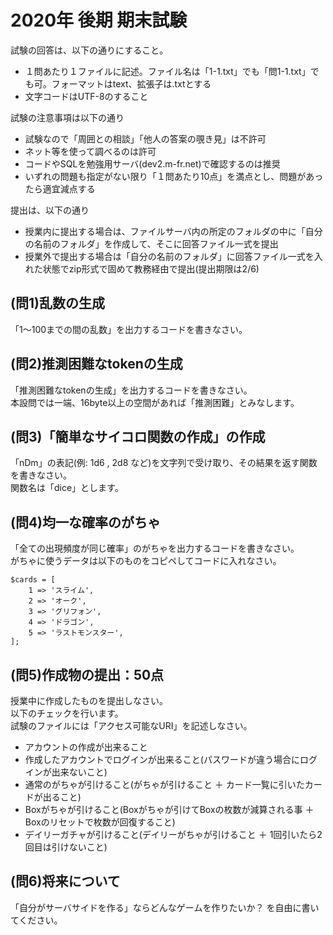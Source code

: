 # 2020年 後期 期末試験

試験の回答は、以下の通りにすること。

- １問あたり１ファイルに記述。ファイル名は「1-1.txt」でも「問1-1.txt」でも可。フォーマットはtext、拡張子は.txtとする
- 文字コードはUTF-8のすること

試験の注意事項は以下の通り

- 試験なので「周囲との相談」「他人の答案の覗き見」は不許可
- ネット等を使って調べるのは許可
- コードやSQLを勉強用サーバ(dev2.m-fr.net)で確認するのは推奨
- いずれの問題も指定がない限り「１問あたり10点」を満点とし、問題があったら適宜減点する

提出は、以下の通り

- 授業内に提出する場合は、ファイルサーバ内の所定のフォルダの中に「自分の名前のフォルダ」を作成して、そこに回答ファイル一式を提出
- 授業外で提出する場合は「自分の名前のフォルダ」に回答ファイル一式を入れた状態でzip形式で固めて教務経由で提出(提出期限は2/6)

## (問1)乱数の生成

「1～100までの間の乱数」を出力するコードを書きなさい。

## (問2)推測困難なtokenの生成

「推測困難なtokenの生成」を出力するコードを書きなさい。    
本設問では一端、16byte以上の空間があれば「推測困難」とみなします。    

## (問3)「簡単なサイコロ関数の作成」の作成

「nDm」の表記(例: 1d6 , 2d8 など)を文字列で受け取り、その結果を返す関数を書きなさい。    
関数名は「dice」とします。    

## (問4)均一な確率のがちゃ

「全ての出現頻度が同じ確率」のがちゃを出力するコードを書きなさい。    
がちゃに使うデータは以下のものをコピペしてコードに入れなさい。    

```
$cards = [
	1 => 'スライム',
	2 => 'オーク',
	3 => 'グリフォン',
	4 => 'ドラゴン',
	5 => 'ラストモンスター',
];
```

## (問5)作成物の提出：50点

授業中に作成したものを提出しなさい。  
以下のチェックを行います。  
試験のファイルには「アクセス可能なURI」を記述しなさい。  

- アカウントの作成が出来ること
- 作成したアカウントでログインが出来ること(パスワードが違う場合にログインが出来ないこと)
- 通常のがちゃが引けること(がちゃが引けること ＋ カード一覧に引いたカードが出ること)
- Boxがちゃが引けること(Boxがちゃが引けてBoxの枚数が減算される事 ＋ Boxのリセットで枚数が回復すること)
- デイリーガチャが引けること(デイリーがちゃが引けること ＋ 1回引いたら2回目は引けないこと)

## (問6)将来について

「自分がサーバサイドを作る」ならどんなゲームを作りたいか？ を自由に書いてください。    


